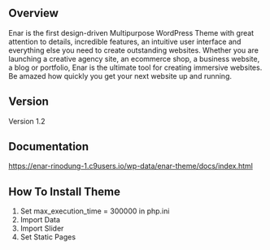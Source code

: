 ## Overview
Enar is the first design-driven Multipurpose WordPress Theme with great attention to details, incredible features, an intuitive user interface and everything else you need to create outstanding websites. Whether you are launching a creative agency site, an ecommerce shop, a business website, a blog or portfolio, Enar is the ultimate tool for creating immersive websites. Be amazed how quickly you get your next website up and running.

## Version
Version 1.2

## Documentation
https://enar-rinodung-1.c9users.io/wp-data/enar-theme/docs/index.html

## How To Install Theme
1. Set max_execution_time = 300000  in php.ini
2. Import Data
3. Import Slider
4. Set Static Pages